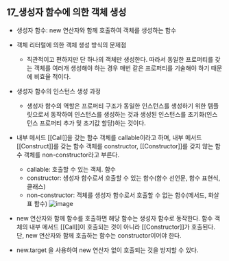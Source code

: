 ## 17_생성자 함수에 의한 객체 생성

- 생성자 함수:  new 연산자와 함께 호출하여 객체를 생성하는 함수
- 객체 리터럴에 의한 객체 생성 방식의 문제점
    - 직관적이고 편하지만 단 하나의 객체만 생성한다. 따라서 동일한 프로퍼티를 갖는 객체를 여러개 생성해야 하는 경우 매번 같은 프로퍼티를 기술해야 하기 때문에 비효율 적이다.
- 생성자 함수의 인스턴스 생성 과정
    - 생성자 함수의 역할은 프로퍼티 구조가 동일한 인스턴스를 생성하기 위한 템플릿으로서 동작하여 인스턴스를 생성하는 것과 생성된 인스턴스를 초기화(인스턴스 프로퍼티 추가 및 초기값 할당)하는 것이다.
- 내부 메서드 [[Call]]을 갖는 함수 객체를 callable이라고 하며, 내부 메서드 [[Construct]]를 갖는 함수 객체를 constructor, [[Constructor]]를 갖지 않는 함수 객체를 non-constructor라고 부른다.
    - callable: 호출할 수 있는 객체. 함수
    - constructor: 생성자 함수로서 호출할 수 있는 함수(함수 선언문, 함수 표현식, 클래스)
    - non-constructor: 객체를 생성자 함수로서 호출할 수 없는 함수(메서드, 화살표 함수)
  ![image](https://github.com/user-attachments/assets/250ff768-f716-4baf-8e39-e4a0db242242)

    
- new 연산자와 함께 함수를 호출하면 해당 함수는 생성자 함수로 동작한다. 함수 객체의 내부 메서드 [[Call]]이 호출되는 것이 아니라 [[Constructor]]가 호출된다. 단, new 연산자와 함께 호출하는 함수는 constructor이어야 한다.
- new.target 을 사용하여 new 연산자 없이 호출되는 것을 방지할 수 있다.
